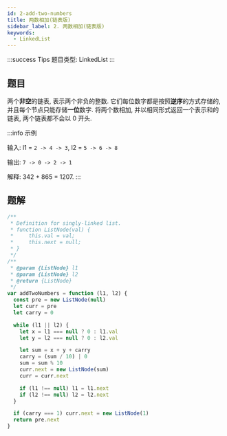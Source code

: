 ```yaml
---
id: 2-add-two-numbers
title: 两数相加(链表版)
sidebar_label: 2. 两数相加(链表版)
keywords:
  - LinkedList
---
```


:::success Tips
题目类型: LinkedList
:::

## 题目

两个**非空**的链表, 表示两个非负的整数. 它们每位数字都是按照**逆序**的方式存储的, 并且每个节点只能存储**一位**数字. 将两个数相加, 并以相同形式返回一个表示和的链表, 两个链表都不会以 0 开头.

:::info 示例

输入: l1 = `2 -> 4 -> 3`, l2 = `5 -> 6 -> 8`

输出: `7 -> 0 -> 2 -> 1`

解释: 342 + 865 = 1207.
:::

## 题解

```ts
/**
 * Definition for singly-linked list.
 * function ListNode(val) {
 *     this.val = val;
 *     this.next = null;
 * }
 */
/**
 * @param {ListNode} l1
 * @param {ListNode} l2
 * @return {ListNode}
 */
var addTwoNumbers = function (l1, l2) {
  const pre = new ListNode(null)
  let curr = pre
  let carry = 0

  while (l1 || l2) {
    let x = l1 === null ? 0 : l1.val
    let y = l2 === null ? 0 : l2.val

    let sum = x + y + carry
    carry = (sum / 10) | 0
    sum = sum % 10
    curr.next = new ListNode(sum)
    curr = curr.next

    if (l1 !== null) l1 = l1.next
    if (l2 !== null) l2 = l2.next
  }

  if (carry === 1) curr.next = new ListNode(1)
  return pre.next
}
```
